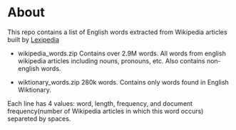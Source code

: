 # About
This repo contains a list of English words extracted from Wikipedia articles built by [Lexipedia](https://en.lexipedia.org)

- wikipedia_words.zip
Contains over 2.9M words. All words from english wikipedia articles including nouns, pronouns, etc. Also contains non-english words.

- wiktionary_words.zip
280k words. Contains only words found in English Wiktionary.

Each line has 4 values: word, length, frequency, and document frequency(number of Wikipedia articles in which this word occurs) separeted by spaces.
